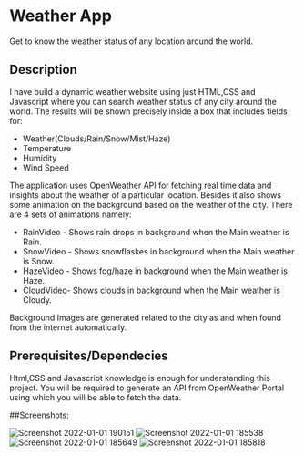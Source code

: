 # Weather App
Get to know the weather status of any location around the world.

## Description
I have build a dynamic weather website using just HTML,CSS and Javascript where you can search weather status of any city around the world. The results will be shown precisely inside a box that includes fields for:
* Weather(Clouds/Rain/Snow/Mist/Haze)
* Temperature 
* Humidity
* Wind Speed

The application uses OpenWeather API for fetching real time data and insights about the weather of a particular location.
Besides it also shows some animation on the background based on the weather of the city. There are 4 sets of animations namely:
* RainVideo - Shows rain drops in background when the Main weather is Rain.
* SnowVideo - Shows snowflaskes in background when the Main weather is Snow.
* HazeVideo - Shows fog/haze in background when the Main weather is Haze.
* CloudVideo- Shows clouds in background when the Main weather is Cloudy.

Background Images are generated related to the city as and when found from the internet automatically.
## Prerequisites/Dependecies
Html,CSS and Javascript knowledge is enough for understanding this project. You will be required to generate an API from OpenWeather Portal using which you will be able to fetch the data.

##Screenshots:


![Screenshot 2022-01-01 190151](https://user-images.githubusercontent.com/92089364/147852944-0a977856-8702-48a5-91b9-2aaa903757b4.png)
![Screenshot 2022-01-01 185538](https://user-images.githubusercontent.com/92089364/147852947-ce300f73-2e51-4b8b-abfc-a503e1bee3ab.png)
![Screenshot 2022-01-01 185649](https://user-images.githubusercontent.com/92089364/147852948-3ee90ff4-7b0a-4368-b4ba-b3a14cfbce2c.png)
![Screenshot 2022-01-01 185818](https://user-images.githubusercontent.com/92089364/147852950-73f1a9e8-501f-4b89-97e8-c99ca806e56b.png)

